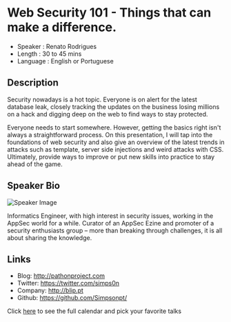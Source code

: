 Web Security 101 - Things that can make a difference.
========================

* Speaker   : Renato Rodrigues
* Length    : 30 to 45 mins
* Language  : English or Portuguese

Description
-----------

Security nowadays is a hot topic. Everyone is on alert for the latest database leak, closely tracking the updates on the business losing millions on a hack and digging deep on the web to find ways to stay protected.

Everyone needs to start somewhere. However, getting the basics right isn't always a straightforward process. On this presentation, I will tap into the foundations of web security and also give an overview of the latest trends in attacks such as template, server side injections and weird attacks with CSS. Ultimately, provide ways to improve or put new skills into practice to stay ahead of the game.

Speaker Bio
-----------

![Speaker Image](https://avatars1.githubusercontent.com/u/209478?v=3&s=400)

Informatics Engineer, with high interest in security issues, working in the AppSec world for a while. Curator of an AppSec Ezine and promoter of a security enthusiasts group – more than breaking through challenges, it is all about sharing the knowledge.

Links
-----

* Blog: http://pathonproject.com
* Twitter: https://twitter.com/simps0n
* Company: http://blip.pt
* Github: https://github.com/Simpsonpt/

Click [here][1] to see the full calendar and pick your favorite talks

[1]: https://pixels.camp/schedule/
